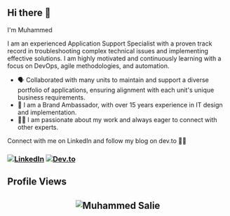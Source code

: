 ## Hi there 👋
I'm Muhammed

I am an experienced Application Support Specialist with a proven track record in troubleshooting complex technical issues and implementing effective solutions. I am highly motivated and continuously learning with a focus on DevOps, agile methodologies, and automation.

- 🗣 Collaborated with many units to maintain and support a diverse portfolio of applications, ensuring alignment with each unit's unique business requirements.
- 🚀 I am a Brand Ambassador, with over 15 years experience in IT design and implementation.
- 🤝🏻 I am passionate about my work and always eager to connect with other experts.

Connect with me on LinkedIn and follow my blog on dev.to 🤝🏻

<h3 align="left">
<a href="https://www.linkedin.com/in/muhammed-salie/"><img src="https://img.icons8.com/color/96/000000/linkedin.png" alt="LinkedIn"/></a>
<a href="https://dev.to/muhammedsalie/"><img src="https://img.icons8.com/?size=100&id=n98knU41v5Aq&format=png&color=000000" alt="Dev.to"/></a>

## Profile Views

<h2 align="center"> <img src="https://komarev.com/ghpvc/?username=MuhammedSalie" alt="Muhammed Salie" /> <h2>
  
<!--
**MuhammedSalie/MuhammedSalie** is a ✨ _special_ ✨ repository because its `README.md` (this file) appears on your GitHub profile.

Here are some ideas to get you started:

- 🔭 I’m currently working on ...
- 🌱 I’m currently learning ...
- 👯 I’m looking to collaborate on ...
- 🤔 I’m looking for help with ...
- 💬 Ask me about ...
- 📫 How to reach me: ...
- 😄 Pronouns: ...
- ⚡ Fun fact: ...
-->
